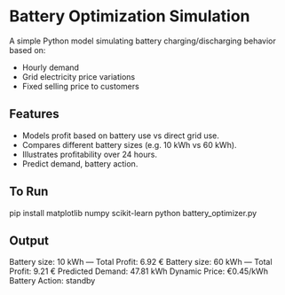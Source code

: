 # Battery Optimization Simulation

A simple Python model simulating battery charging/discharging behavior based on:
- Hourly demand
- Grid electricity price variations
- Fixed selling price to customers

## Features

- Models profit based on battery use vs direct grid use.
- Compares different battery sizes (e.g. 10 kWh vs 60 kWh).
- Illustrates profitability over 24 hours.
- Predict demand, battery action.

## To Run

pip install matplotlib numpy scikit-learn
python battery_optimizer.py

## Output

Battery size: 10 kWh — Total Profit: 6.92 €
Battery size: 60 kWh — Total Profit: 9.21 €
Predicted Demand: 47.81 kWh
Dynamic Price: €0.45/kWh
Battery Action: standby
